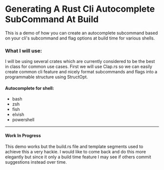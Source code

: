 # Generating A Rust Cli Autocomplete SubCommand At Build

This is a demo of how you can create an autocomplete subcommand based on your 
cli's subcommand and flag options at build time for various shells.

### What I will use:
I will be using several crates which are currently considered to be the best in 
class for common use cases.  First we will use Clap.rs so we can easily create 
common cli feature and nicely format subcommands and flags into a programmable 
structure using StructOpt.

#### Autocomplete for shell:
- bash
- zsh
- fish
- elvish
- powershell

---
#### Work In Progress
This demo works but the build.rs file and template segments used to achieve this 
a very hackie.  I would like to come back and do this more elegantly but since it
only a build time feature I may see if others commit suggestions instead over time.


